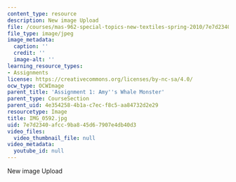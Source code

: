 ```yaml
---
content_type: resource
description: New image Upload
file: /courses/mas-962-special-topics-new-textiles-spring-2010/7e7d2340afcc9ba845d67907e4db40d3_IMG_0592.jpg
file_type: image/jpeg
image_metadata:
  caption: ''
  credit: ''
  image-alt: ''
learning_resource_types:
- Assignments
license: https://creativecommons.org/licenses/by-nc-sa/4.0/
ocw_type: OCWImage
parent_title: 'Assignment 1: Amy''s Whale Monster'
parent_type: CourseSection
parent_uid: 4e354258-4b1a-c7ec-f8c5-aa84732d2e29
resourcetype: Image
title: IMG_0592.jpg
uid: 7e7d2340-afcc-9ba8-45d6-7907e4db40d3
video_files:
  video_thumbnail_file: null
video_metadata:
  youtube_id: null
---
```

New image Upload